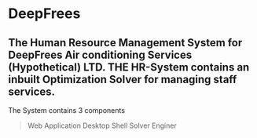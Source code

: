 # DeepFrees
## The Human Resource Management System for DeepFrees Air conditioning Services (Hypothetical) LTD. THE HR-System contains an inbuilt Optimization Solver for managing staff services.

The System contains 3 components
> Web Application
> Desktop Shell
> Solver Enginer
